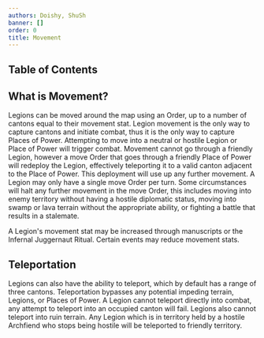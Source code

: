 ```yaml
---
authors: Doishy, ShuSh
banner: []
order: 0
title: Movement
---
```



## Table of Contents

## What is Movement?

Legions can be moved around the map using an Order, up to a number of cantons equal to their movement stat. Legion movement is the only way to capture cantons and initiate combat, thus it is the only way to capture Places of Power. Attempting to move into a neutral or hostile Legion or Place of Power will trigger combat. Movement cannot go through a friendly Legion, however a move Order that goes through a friendly Place of Power will redeploy the Legion, effectively teleporting it to a valid canton adjacent to the Place of Power. This deployment will use up any further movement. A Legion may only have a single move Order per turn. Some circumstances will halt any further movement in the move Order, this includes moving into enemy territory without having a hostile diplomatic status, moving into swamp or lava terrain without the appropriate ability, or fighting a battle that results in a stalemate.

A Legion's movement stat may be increased through manuscripts or the Infernal Juggernaut Ritual. Certain events may reduce movement stats. 



## Teleportation

Legions can also have the ability to teleport, which by default has a range of three cantons. Teleportation bypasses any potential impeding terrain, Legions, or Places of Power. A Legion cannot teleport directly into combat, any attempt to teleport into an occupied canton will fail. Legions also cannot teleport into ruin terrain. Any Legion which is in territory held by a hostile Archfiend who stops being hostile will be teleported to friendly territory.